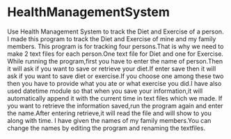 # HealthManagementSystem
Use Health Management System to track the Diet and Exercise of a person.
I made this program to track the Diet and Exercise of mine and my family members.
This program is for tracking four persons.That is why we need to make 2 text files for each person.One text file for Diet and one for Exercise.
While running the program,first you have to enter the name of person.Then it will ask if you want to save or retrieve your diet.If enter save then it will ask if you want to save diet or exercise.If you choose one among these two then you have to provide what you ate or what exercise you did.I have also used datetime module so that when you save your information,it will automatically append it with the current time in text files which we made.
If you want to retrieve the information saved,run the program again and enter the name.After entering retrieve,it will read the file and will show to you along with time.
I have given the names of my family members.You can change the names by editing the program and renaming the textfiles.

